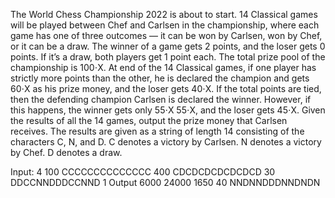 The World Chess Championship 2022 is about to start. 14 Classical games will be played between Chef and Carlsen in the championship, where each game has one of three outcomes — it can be won by Carlsen, won by Chef, or it can be a draw. The winner of a game gets 2 points, and the loser gets 0 points. If it’s a draw, both players get 1 point each.
The total prize pool of the championship is 100⋅X. At end of the 14 Classical games, if one player has strictly more points than the other, he is declared the champion and gets 60⋅X as his prize money, and the loser gets 40⋅X.
If the total points are tied, then the defending champion Carlsen is declared the winner. However, if this happens, the winner gets only 55⋅X
55⋅X, and the loser gets 45⋅X.
Given the results of all the 14 games, output the prize money that Carlsen receives.
The results are given as a string of length 14 consisting of the characters C, N, and D.
C denotes a victory by Carlsen.
N denotes a victory by Chef.
D denotes a draw.

Input: 
4
100
CCCCCCCCCCCCCC
400
CDCDCDCDCDCDCD
30
DDCCNNDDDCCNND
1
Output
6000
24000
1650
40
NNDNNDDDNNDNDN